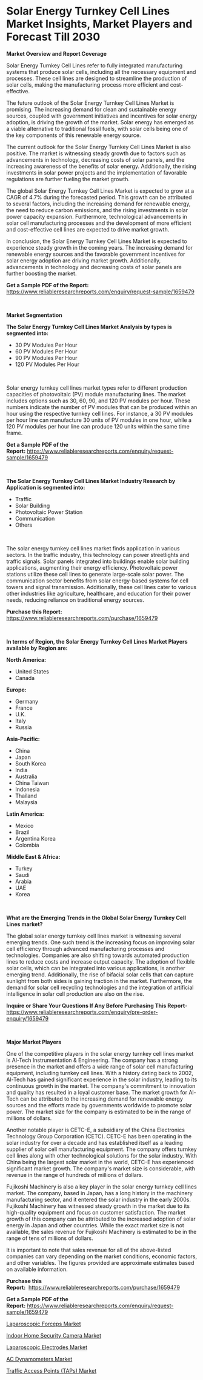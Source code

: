 <p><h1>Solar Energy Turnkey Cell Lines Market Insights, Market Players and Forecast Till 2030</h1></p><p><strong>Market Overview and Report Coverage</strong></p>
<p><p>Solar Energy Turnkey Cell Lines refer to fully integrated manufacturing systems that produce solar cells, including all the necessary equipment and processes. These cell lines are designed to streamline the production of solar cells, making the manufacturing process more efficient and cost-effective.</p><p>The future outlook of the Solar Energy Turnkey Cell Lines Market is promising. The increasing demand for clean and sustainable energy sources, coupled with government initiatives and incentives for solar energy adoption, is driving the growth of the market. Solar energy has emerged as a viable alternative to traditional fossil fuels, with solar cells being one of the key components of this renewable energy source.</p><p>The current outlook for the Solar Energy Turnkey Cell Lines Market is also positive. The market is witnessing steady growth due to factors such as advancements in technology, decreasing costs of solar panels, and the increasing awareness of the benefits of solar energy. Additionally, the rising investments in solar power projects and the implementation of favorable regulations are further fueling the market growth.</p><p>The global Solar Energy Turnkey Cell Lines Market is expected to grow at a CAGR of 4.7% during the forecasted period. This growth can be attributed to several factors, including the increasing demand for renewable energy, the need to reduce carbon emissions, and the rising investments in solar power capacity expansion. Furthermore, technological advancements in solar cell manufacturing processes and the development of more efficient and cost-effective cell lines are expected to drive market growth.</p><p>In conclusion, the Solar Energy Turnkey Cell Lines Market is expected to experience steady growth in the coming years. The increasing demand for renewable energy sources and the favorable government incentives for solar energy adoption are driving market growth. Additionally, advancements in technology and decreasing costs of solar panels are further boosting the market.</p></p>
<p><strong>Get a Sample PDF of the Report:</strong> <a href="https://www.reliableresearchreports.com/enquiry/request-sample/1659479">https://www.reliableresearchreports.com/enquiry/request-sample/1659479</a></p>
<p>&nbsp;</p>
<p><strong>Market Segmentation</strong></p>
<p><strong>The Solar Energy Turnkey Cell Lines Market Analysis by types is segmented into:</strong></p>
<p><ul><li>30 PV Modules Per Hour</li><li>60 PV Modules Per Hour</li><li>90 PV Modules Per Hour</li><li>120 PV Modules Per Hour</li></ul></p>
<p>&nbsp;</p>
<p><p>Solar energy turnkey cell lines market types refer to different production capacities of photovoltaic (PV) module manufacturing lines. The market includes options such as 30, 60, 90, and 120 PV modules per hour. These numbers indicate the number of PV modules that can be produced within an hour using the respective turnkey cell lines. For instance, a 30 PV modules per hour line can manufacture 30 units of PV modules in one hour, while a 120 PV modules per hour line can produce 120 units within the same time frame.</p></p>
<p><strong>Get a Sample PDF of the Report:</strong>&nbsp;<a href="https://www.reliableresearchreports.com/enquiry/request-sample/1659479">https://www.reliableresearchreports.com/enquiry/request-sample/1659479</a></p>
<p>&nbsp;</p>
<p><strong>The Solar Energy Turnkey Cell Lines Market Industry Research by Application is segmented into:</strong></p>
<p><ul><li>Traffic</li><li>Solar Building</li><li>Photovoltaic Power Station</li><li>Communication</li><li>Others</li></ul></p>
<p>&nbsp;</p>
<p><p>The solar energy turnkey cell lines market finds application in various sectors. In the traffic industry, this technology can power streetlights and traffic signals. Solar panels integrated into buildings enable solar building applications, augmenting their energy efficiency. Photovoltaic power stations utilize these cell lines to generate large-scale solar power. The communication sector benefits from solar energy-based systems for cell towers and signal transmission. Additionally, these cell lines cater to various other industries like agriculture, healthcare, and education for their power needs, reducing reliance on traditional energy sources.</p></p>
<p><strong>Purchase this Report:</strong>&nbsp; <a href="https://www.reliableresearchreports.com/purchase/1659479">https://www.reliableresearchreports.com/purchase/1659479</a></p>
<p>&nbsp;</p>
<p><strong>In terms of Region, the Solar Energy Turnkey Cell Lines Market Players available by Region are:</strong></p>
<p>
    <p> <strong> North America: </strong>
        <ul>
            <li>United States</li>
            <li>Canada</li>
        </ul>
        </p> 
    <p> <strong> Europe: </strong>
        <ul>
            <li>Germany</li>
            <li>France</li>
            <li>U.K.</li>
            <li>Italy</li>
            <li>Russia</li>
        </ul>
        </p> 
    <p> <strong> Asia-Pacific: </strong>
        <ul>
            <li>China</li>
            <li>Japan</li>
            <li>South Korea</li>
            <li>India</li>
            <li>Australia</li>
            <li>China Taiwan</li>
            <li>Indonesia</li>
            <li>Thailand</li>
            <li>Malaysia</li>
        </ul>
        </p> 
    <p> <strong> Latin America: </strong>
        <ul>
            <li>Mexico</li>
            <li>Brazil</li>
            <li>Argentina Korea</li>
            <li>Colombia</li>
        </ul>
        </p> 
    <p> <strong> Middle East & Africa: </strong>
        <ul>
            <li>Turkey</li>
            <li>Saudi</li>
            <li>Arabia</li>
            <li>UAE</li>
            <li>Korea</li>
        </ul>
    </p>
    </p>
<p>&nbsp;</p>
<p><strong>What are the Emerging Trends in the Global Solar Energy Turnkey Cell Lines market?</strong></p>
<p><p>The global solar energy turnkey cell lines market is witnessing several emerging trends. One such trend is the increasing focus on improving solar cell efficiency through advanced manufacturing processes and technologies. Companies are also shifting towards automated production lines to reduce costs and increase output capacity. The adoption of flexible solar cells, which can be integrated into various applications, is another emerging trend. Additionally, the rise of bifacial solar cells that can capture sunlight from both sides is gaining traction in the market. Furthermore, the demand for solar cell recycling technologies and the integration of artificial intelligence in solar cell production are also on the rise.</p></p>
<p><strong>Inquire or Share Your Questions If Any Before Purchasing This Report</strong>- <a href="https://www.reliableresearchreports.com/enquiry/pre-order-enquiry/1659479">https://www.reliableresearchreports.com/enquiry/pre-order-enquiry/1659479</a></p>
<p>&nbsp;</p>
<p><strong>Major Market Players</strong></p>
<p><p>One of the competitive players in the solar energy turnkey cell lines market is Al-Tech Instrumentation & Engineering. The company has a strong presence in the market and offers a wide range of solar cell manufacturing equipment, including turnkey cell lines. With a history dating back to 2002, Al-Tech has gained significant experience in the solar industry, leading to its continuous growth in the market. The company's commitment to innovation and quality has resulted in a loyal customer base. The market growth for Al-Tech can be attributed to the increasing demand for renewable energy sources and the efforts made by governments worldwide to promote solar power. The market size for the company is estimated to be in the range of millions of dollars.</p><p>Another notable player is CETC-E, a subsidiary of the China Electronics Technology Group Corporation (CETC). CETC-E has been operating in the solar industry for over a decade and has established itself as a leading supplier of solar cell manufacturing equipment. The company offers turnkey cell lines along with other technological solutions for the solar industry. With China being the largest solar market in the world, CETC-E has experienced significant market growth. The company's market size is considerable, with revenue in the range of hundreds of millions of dollars.</p><p>Fujikoshi Machinery is also a key player in the solar energy turnkey cell lines market. The company, based in Japan, has a long history in the machinery manufacturing sector, and it entered the solar industry in the early 2000s. Fujikoshi Machinery has witnessed steady growth in the market due to its high-quality equipment and focus on customer satisfaction. The market growth of this company can be attributed to the increased adoption of solar energy in Japan and other countries. While the exact market size is not available, the sales revenue for Fujikoshi Machinery is estimated to be in the range of tens of millions of dollars.</p><p>It is important to note that sales revenue for all of the above-listed companies can vary depending on the market conditions, economic factors, and other variables. The figures provided are approximate estimates based on available information.</p></p>
<p><strong>Purchase this Report:</strong>&nbsp;&nbsp;<a href="https://www.reliableresearchreports.com/purchase/1659479">https://www.reliableresearchreports.com/purchase/1659479</a></p>
<p></p>
<p><strong>Get a Sample PDF of the Report:</strong>&nbsp;<a href="https://www.reliableresearchreports.com/enquiry/request-sample/1659479">https://www.reliableresearchreports.com/enquiry/request-sample/1659479</a></p>
<p><p><a href="https://medium.com/@jinkhatum1452/laparoscopic-forceps-market-size-cagr-trends-2024-2030-fa71d0a38458">Laparoscopic Forceps Market</a></p><p><a href="https://www.linkedin.com/pulse/indoor-home-security-camera-market-insights-players-forecast/">Indoor Home Security Camera Market</a></p><p><a href="https://medium.com/@taraktanay7654/laparoscopic-electrodes-market-size-cagr-trends-2024-2030-a6249ae34d0f">Laparoscopic Electrodes Market</a></p><p><a href="https://www.linkedin.com/pulse/ac-dynamometers-market-research-report-provides-thorough/">AC Dynamometers Market</a></p><p><a href="https://github.com/rahu1505/Market-Research-Report-List-1/blob/main/traffic-access-points-taps-market.md">Traffic Access Points (TAPs) Market</a></p></p>